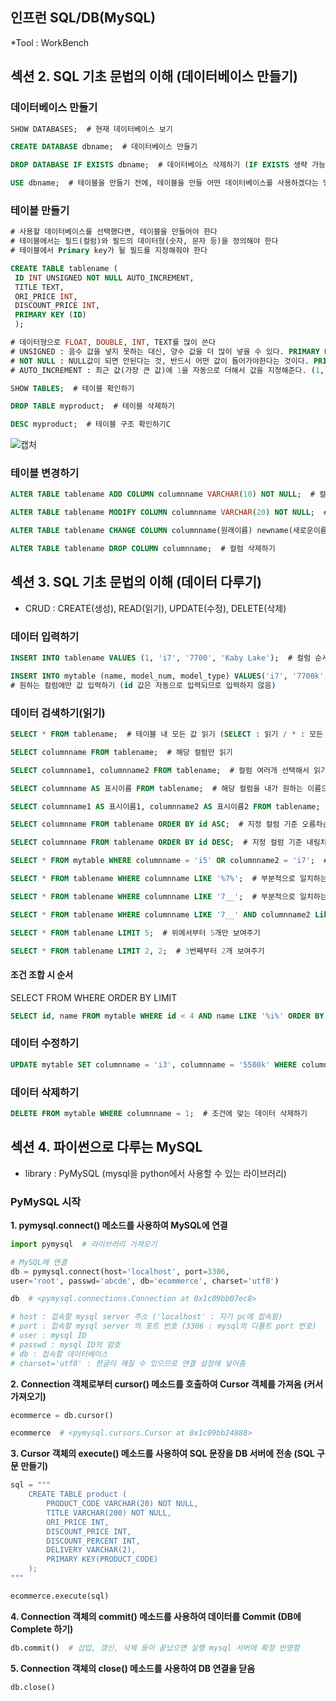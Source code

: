 인프런 SQL/DB(MySQL)  
-------------------------------------------------------------------
*Tool : WorkBench

## 섹션 2. SQL 기초 문법의 이해 (데이터베이스 만들기)  

### 데이터베이스 만들기
~~~sql
SHOW DATABASES;  # 현재 데이터베이스 보기

CREATE DATABASE dbname;  # 데이터베이스 만들기

DROP DATABASE IF EXISTS dbname;  # 데이터베이스 삭제하기 (IF EXISTS 생략 가능)

USE dbname;  # 테이블을 만들기 전에, 테이블을 만들 어떤 데이터베이스를 사용하겠다는 명령을 해야한다
~~~

### 테이블 만들기
~~~sql
# 사용할 데이터베이스를 선택했다면, 테이블을 만들어야 한다
# 테이블에서는 필드(컬럼)와 필드의 데이터형(숫자, 문자 등)을 정의해야 한다
# 테이블에서 Primary key가 될 필드를 지정해줘야 한다

CREATE TABLE tablename (
 ID INT UNSIGNED NOT NULL AUTO_INCREMENT,
 TITLE TEXT,
 ORI_PRICE INT,
 DISCOUNT_PRICE INT,
 PRIMARY KEY (ID)
 );

# 데이터형으로 FLOAT, DOUBLE, INT, TEXT를 많이 쓴다
# UNSIGNED : 음수 값을 넣지 못하는 대신, 양수 값을 더 많이 넣을 수 있다. PRIMARY KEY 값의 경우 많이 한다.
# NOT NULL : NULL값이 되면 안된다는 것, 반드시 어떤 값이 들어가야한다는 것이다. PRIMARY KEY는 자동으로 NOT NULL이 된다.
# AUTO_INCREMENT : 최근 값(가장 큰 값)에 1을 자동으로 더해서 값을 지정해준다. (1, 2, 3 --> 4)

SHOW TABLES;  # 테이블 확인하기

DROP TABLE myproduct;  # 테이블 삭제하기

DESC myproduct;  # 테이블 구조 확인하기C
~~~

![캡처](https://user-images.githubusercontent.com/58073455/77239926-83da5300-6c23-11ea-996d-103a53f577bd.PNG)

### 테이블 변경하기
~~~sql
ALTER TABLE tablename ADD COLUMN columnname VARCHAR(10) NOT NULL;  # 컬럼 추가하기

ALTER TABLE tablename MODIFY COLUMN columnname VARCHAR(20) NOT NULL;  # 컬럼의 데이터 타입 변경하기

ALTER TABLE tablename CHANGE COLUMN columnname(원래이름) newname(새로운이름) VARCHAR(10);  # 컬럼명, 컬럼의 데이터 타입 변경하기

ALTER TABLE tablename DROP COLUMN columnname;  # 컬럼 삭제하기
~~~


## 섹션 3. SQL 기초 문법의 이해 (데이터 다루기)
- CRUD : CREATE(생성), READ(읽기), UPDATE(수정), DELETE(삭제)

### 데이터 입력하기
~~~sql
INSERT INTO tablename VALUES (1, 'i7', '7700', 'Kaby Lake');  # 컬럼 순서대로 값 입력하기 (모든 컬럼에 값 지정)

INSERT INTO mytable (name, model_num, model_type) VALUES('i7', '7700k', 'Kaby Lake');  
# 원하는 컬럼에만 값 입력하기 (id 값은 자동으로 입력되므로 입력하지 않음)
~~~

### 데이터 검색하기(읽기)
~~~sql
SELECT * FROM tablename;  # 테이블 내 모든 값 읽기 (SELECT : 읽기 / * : 모든 컬럼)

SELECT columnname FROM tablename;  # 해당 컬럼만 읽기

SELECT columnname1, columnname2 FROM tablename;  # 컬럼 여러개 선택해서 읽기

SELECT columnname AS 표시이름 FROM tablename;  # 해당 컬럼을 내가 원하는 이름으로 표시해서 읽기

SELECT columnname1 AS 표시이름1, columnname2 AS 표시이름2 FROM tablename;  # 컬럼 여러개를 내가 원하는 이름으로 표시해서 읽기
~~~

~~~sql
SELECT columnname FROM tablename ORDER BY id ASC;  # 지정 컬럼 기준 오름차순 정렬 (문자열로 된 컬럼을 기준으로 하는 것도 가능)

SELECT columnname FROM tablename ORDER BY id DESC;  # 지정 컬럼 기준 내림차순 정렬
~~~

~~~sql
SELECT * FROM mytable WHERE columnname = 'i5' OR columnname2 = 'i7';  # 조건에 맞는 데이터 가져오기

SELECT * FROM tablename WHERE columnname LIKE '%7%';  # 부분적으로 일치하는 데이터 가져오기 (7을 포함한 경우)

SELECT * FROM tablename WHERE columnname LIKE '7__';  # 부분적으로 일치하는 데이터 가져오기 (7로 시작하고 뒤에 두글자가 붙는 경우)

SELECT * FROM tablename WHERE columnname LIKE '7__' AND columnname2 Like '%6%';  # 부분적으로 일치하는 데이터 가져오기
~~~

~~~sql
SELECT * FROM tablename LIMIT 5;  # 위에서부터 5개만 보여주기

SELECT * FROM tablename LIMIT 2, 2;  # 3번째부터 2개 보여주기
~~~

#### 조건 조합 시 순서
SELECT FROM WHERE ORDER BY LIMIT
~~~sql
SELECT id, name FROM mytable WHERE id < 4 AND name LIKE '%i%' ORDER BY name DESC LIMIT 2;
~~~

### 데이터 수정하기
~~~sql
UPDATE mytable SET columnname = 'i3', columnname = '5500k' WHERE columnname = 3;  # 조건에 맞는 데이터의 값 수정하기
~~~

### 데이터 삭제하기
~~~sql
DELETE FROM mytable WHERE columnname = 1;  # 조건에 맞는 데이터 삭제하기
~~~

## 섹션 4. 파이썬으로 다루는 MySQL
- library : PyMySQL (mysql을 python에서 사용할 수 있는 라이브러리)

### PyMySQL 시작
**1. pymysql.connect() 메소드를 사용하여 MySQL에 연결**
~~~python
import pymysql  # 라이브러리 가져오기

# MySQL에 연결
db = pymysql.connect(host='localhost', port=3306, 
user='root', passwd='abcde', db='ecommerce', charset='utf8')

db  # <pymysql.connections.Connection at 0x1c09bb07ec8>

# host : 접속할 mysql server 주소 ('localhost' : 자기 pc에 접속함)
# port : 접속할 mysql server 의 포트 번호 (3306 : mysql의 디폴트 port 번호)
# user : mysql ID
# passwd : mysql ID의 암호
# db : 접속할 데이터베이스
# charset='utf8' : 한글이 깨질 수 있으므로 연결 설정에 넣어줌
~~~

**2. Connection 객체로부터 cursor() 메소드를 호출하여 Cursor 객체를 가져옴 (커서 가져오기)**
~~~python
ecommerce = db.cursor()

ecommerce  # <pymysql.cursors.Cursor at 0x1c09bb24888>
~~~

**3. Cursor 객체의 execute() 메소드를 사용하여 SQL 문장을 DB 서버에 전송 (SQL 구문 만들기)**
~~~python
sql = """
    CREATE TABLE product (
        PRODUCT_CODE VARCHAR(20) NOT NULL,
        TITLE VARCHAR(200) NOT NULL,
        ORI_PRICE INT,
        DISCOUNT_PRICE INT,
        DISCOUNT_PERCENT INT,
        DELIVERY VARCHAR(2),
        PRIMARY KEY(PRODUCT_CODE)
    );
"""

ecommerce.execute(sql)
~~~

**4. Connection 객체의 commit() 메소드를 사용하여 데이터를 Commit (DB에 Complete 하기)**
~~~python
db.commit()  # 삽입, 갱신, 삭제 등이 끝났으면 실행 mysql 서버에 확정 반영함
~~~

**5. Connection 객체의 close() 메소드를 사용하여 DB 연결을 닫음**
~~~python
db.close()
~~~
























